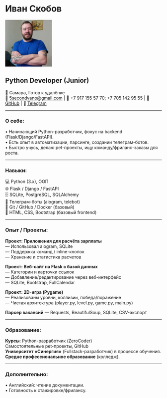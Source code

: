 # Иван Скобов

<img src="6KwZFf3Qiuc.jpg" width="150" height="150">

## Python Developer (Junior)  
📍 Самара, Готов к удалёнке  
📧 5secondvano@gmail.com | 📱 +7 917 155 57 70; +7 705 142 95 55 | 💼 [GitHub](https://github.com/IvanSkobov) | 🔗 [Telegram](https://t.me/i5second)

---

### О себе:
• Начинающий Python-разработчик, фокус на backend (Flask/Django/FastAPI).  
• Есть опыт в автоматизации, парсинге, создании телеграм-ботов.  
• Быстро учусь, делаю pet-проекты, ищу команду/фриланс-заказы для роста.

---

### Навыки:
💻 Python (3.x), ООП  
🌐 Flask / Django / FastAPI  
🗄️ SQLite, PostgreSQL, SQLAlchemy  
🤖 Телеграм-боты (aiogram, telebot)  
🔧 Git / GitHub / Docker (базовый)  
📝 HTML, CSS, Bootstrap (базовый frontend)

---

### Опыт / Проекты:

**Проект: Приложения для расчёта зарплаты**  
— Использовал aiogram, SQLite  
— Поддержка команд / inline-кнопок  
— Хранение и статистика расчетов

**Проект: Веб-сайт на Flask с базой данных**  
— Категории и карточки ссылок  
— Добавление/редактирование через веб-интерфейс  
— SQLite, Bootstrap, FullCalendar

**Проект: 2D-игра (Pygame)**  
— Реализованы уровни, коллизии, победа/поражение  
— Чистая архитектура (player.py, level.py, game.py, main.py)

**Парсер вакансий**
— Requests, BeautifulSoup, SQLite, CSV-экспорт

---

### Образование:
**Курсы**: Python-разработчик (ZeroCoder)  
Самостоятельные pet-проекты, GitHub  
**Университет «Синергия»** (Fullstack-разработчик) в процессе обучения.  
**Средне профессиональное образование** (колледж).

---

### Дополнительно:
• Английский: чтение документации.  
• Готовность к стажировке/фрилансу.
